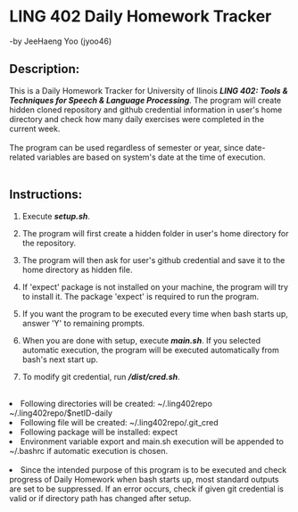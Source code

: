 # LING 402 Daily Homework Tracker #
-by JeeHaeng Yoo (jyoo46)

## Description: ##
This is a Daily Homework Tracker for University of Ilinois <i><b>LING 402: Tools & Techniques for Speech & Language Processing</b></i>.
The program will create hidden cloned repository and github credential information in user's home directory and check how many daily exercises were completed in the current week. <br />
<br />
The program can be used regardless of semester or year, since date-related variables are based on system's date at the time of execution. <br />
</br>

## Instructions: ##
1. Execute <b><i>setup.sh</i></b>.<br />

2. The program will first create a hidden folder in user's home directory for the repository.<br />

3. The program will then ask for user's github credential and save it to the home directory as hidden file.<br />

4. If 'expect' package is not installed on your machine, the program will try to install it. The package 'expect' is required to run the program.<br />

5. If you want the program to be executed every time when bash starts up, answer 'Y' to remaining prompts.<br />

6. When you are done with setup, execute <b><i>main.sh</i></b>. If you selected automatic execution, the program will be executed automatically from bash's next start up.<br />

7. To modify git credential, run <b><i>/dist/cred.sh</i></b>.<br />
<br />

<li>Following directories will be created: ~/.ling402repo ~/.ling402repo/$netID-daily</li>
<li>Following file will be created: ~/.ling402repo/.git_cred</li>
<li>Following package will be installed: expect</li>
<li>Environment variable export and main.sh execution will be appended to ~/.bashrc if automatic execution is chosen.</li><br />
<li>Since the intended purpose of this program is to be executed and check progress of Daily Homework when bash starts up, most standard outputs are set to be suppressed. If an error occurs, check if given git credential is valid or if directory path has changed after setup. </li>
